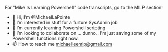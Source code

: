 For "Mike Is Learning Powershell" code transcripts, go to the MILP section!

- 👋 Hi, I’m @MichaelLaPointe
- 👀 I’m interested in stuff for a furture SysAdmin job
- 🌱 I’m currently learning Powershell scripting
- 💞️ I’m looking to collaborate on ... dunno.. I'm just saving some of my Powershell functions right now. 
- 📫 How to reach me michaelleemlp@gmail.com

<!---
MichaelLaPointe/MichaelLaPointe is a ✨ special ✨ repository because its `README.md` (this file) appears on your GitHub profile.
You can click the Preview link to take a look at your changes.
--->
